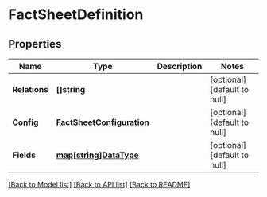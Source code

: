 # FactSheetDefinition

## Properties
Name | Type | Description | Notes
------------ | ------------- | ------------- | -------------
**Relations** | **[]string** |  | [optional] [default to null]
**Config** | [**FactSheetConfiguration**](FactSheetConfiguration.md) |  | [optional] [default to null]
**Fields** | [**map[string]DataType**](DataType.md) |  | [optional] [default to null]

[[Back to Model list]](../README.md#documentation-for-models) [[Back to API list]](../README.md#documentation-for-api-endpoints) [[Back to README]](../README.md)



